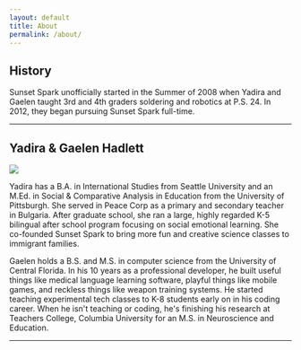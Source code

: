 ```yaml
---
layout: default
title: About
permalink: /about/
---
```


<section>
    <h2 class="section-heading">History</h2>
    <p>Sunset Spark unofficially started in the Summer of 2008 when Yadira and Gaelen taught 3rd and 4th graders soldering and robotics at P.S. 24.  In 2012, they began pursuing Sunset Spark full-time.  </p>
</section>

<hr class="star">

<section>
  <h2 class="section-heading">Yadira &amp; Gaelen Hadlett</h2>
  <div class="grid">
    <div class="unit half align-right center-on-mobiles">
      <img src="{{ "/img/about.gif" | prepend: site.baseurl | prepend: site.url }}" />
    </div>
    <div class="unit half">
      <p>
      <span class="lead">Yadira</span> has a B.A. in International Studies from Seattle University and an M.Ed. in Social & Comparative Analysis in Education from the University of Pittsburgh.  She served in Peace Corp as a primary and secondary teacher in Bulgaria.  After graduate school, she ran a large, highly regarded K-5 bilingual after school program focusing on social emotional learning.  She co-founded Sunset Spark to bring more fun and creative science classes to immigrant families.
      </p><p>
      <span class="lead">Gaelen</span> holds a B.S. and M.S. in computer science from the University of Central Florida.  In his 10 years as a professional developer, he built useful things like medical language learning software, playful things like mobile games, and reckless things like weapon training systems.  He started teaching experimental tech classes to K-8 students early on in his coding career.  When he isn't teaching or coding, he's finishing his research at Teachers College, Columbia University for an M.S. in Neuroscience and Education.
      </p>
    </div>
  </div>
</section>

<hr class="heart">
